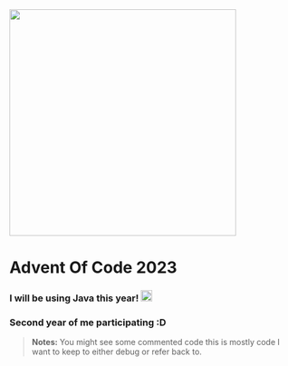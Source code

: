 <img width=400 src="https://github.com/Arisamiga/Advent-Of-Code-2023/assets/64918822/f0a2a88a-5dbd-4fd4-9472-69d7abfdc320">


# Advent Of Code 2023

### I will be using Java this year! <img width=20 src="https://github.com/Arisamiga/Advent-Of-Code-2023/assets/64918822/ba0c10a5-ed3f-40d0-ba98-d6cdd83fd887">


### Second year of me participating :D

> **Notes:**
> You might see some commented code this is mostly code I want to keep to either debug or refer back to.

